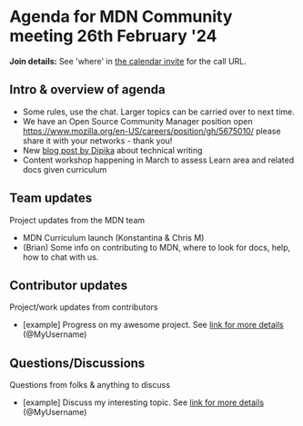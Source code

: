 # Agenda for MDN Community meeting 26th February '24

**Join details:** See 'where' in [the calendar invite](https://calendar.google.com/calendar/u/0/embed?src=c_4656dd7c36825e2be115c0e7992191d550d16edcec37151eb6018581f654727b@group.calendar.google.com&ctz=Europe/Berlin) for the call URL.

## Intro & overview of agenda

- Some rules, use the chat. Larger topics can be carried over to next time.
- We have an Open Source Community Manager position open https://www.mozilla.org/en-US/careers/position/gh/5675010/ please share it with your networks - thank you!
- New [blog post by Dipika](https://developer.mozilla.org/en-US/blog/) about technical writing
- Content workshop happening in March to assess Learn area and related docs given curriculum

## Team updates

Project updates from the MDN team

- MDN Curriculum launch (Konstantina & Chris M)
- (Brian) Some info on contributing to MDN, where to look for docs, help, how to chat with us.

## Contributor updates

Project/work updates from contributors

- [example] Progress on my awesome project. See [link for more details](https://github.com/mdn/community-meetings) (@MyUsername)

## Questions/Discussions

Questions from folks & anything to discuss

- [example] Discuss my interesting topic. See [link for more details](https://github.com/mdn/community-meetings) (@MyUsername)
